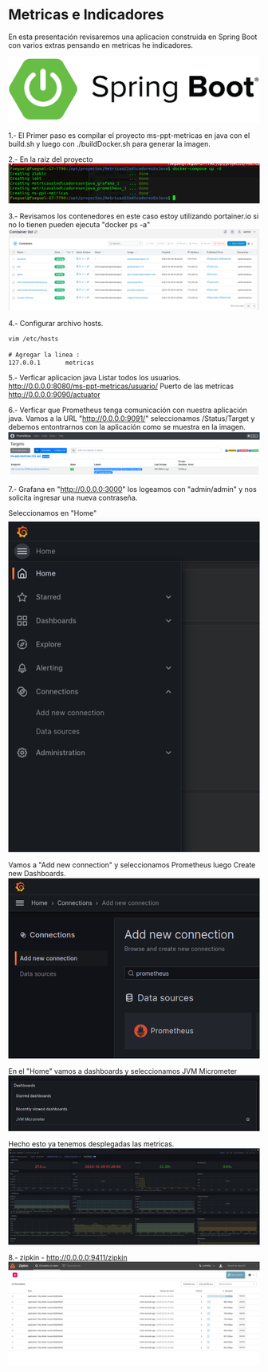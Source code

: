 # Metricas e Indicadores

En esta presentación revisaremos una aplicacion construida en Spring Boot con varios extras pensando en metricas he indicadores.


![zipkin-home|50x50](doc/imagenes/spring-boot-logo.png)

1.- El Primer paso es compilar el proyecto ms-ppt-metricas en java con el build.sh y luego con ./buildDocker.sh para generar la imagen.

2.- En la raiz del proyecto
	![docker-compose up -d ](doc/imagenes/docker-1.png)
	
3.- Revisamos los contenedores en este caso estoy utilizando portainer.io si no lo tienen pueden ejecuta "docker ps -a"
	![Contenedores](doc/imagenes/docker-2.png)

4.- Configurar archivo hosts.
```
vim /etc/hosts

# Agregar la linea :
127.0.0.1       metricas

```
	
5.- Verficar aplicacion java
Listar todos los usuarios.
	http://0.0.0.0:8080/ms-ppt-metricas/usuario/
Puerto de las metricas
	http://0.0.0.0:9090/actuator

6.- Verficar que Prometheus tenga comunicación con nuestra aplicación java. Vamos a la URL "http://0.0.0.0:9091/" seleccionamos /Status/Target y debemos entontrarnos con la aplicación como se muestra en la imagen.
	![Contenedores Prometheus](doc/imagenes/docker-3.png)
	
7.- Grafana en "http://0.0.0.0:3000" los logeamos con "admin/admin" y nos solicita ingresar una nueva contraseña.

Seleccionamos en "Home"
	![Contenedores Grafana](doc/imagenes/docker-4.png)

Vamos a "Add new connection" y seleccionamos Prometheus luego Create new Dashboards.
	![Add](doc/imagenes/docker-5.png)
	
En el "Home" vamos a dashboards y seleccionamos JVM Micrometer
	![dashboards JVM](doc/imagenes/docker-6.png)

Hecho esto ya tenemos desplegadas las metricas.
	![Metricas](doc/imagenes/docker-7.png)
	
8.- zipkin - http://0.0.0.0:9411/zipkin
	![zipkin](doc/imagenes/docker-8.png)
	

